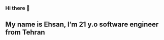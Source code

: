 ### Hi there 👋
## My name is Ehsan, I’m 21 y.o software engineer from Tehran

<!--
**ehsangun/ehsangun** is a ✨ _special_ ✨ repository because its `README.md` (this file) appears on your GitHub profile.


- 🔭 I’m currently working on my personal projects.
- 📚 I'm currently studying computer science at Azad university central Tehran branch. 
- 📫 How to reach me: matari.ehsan@yahoo.com

-->
